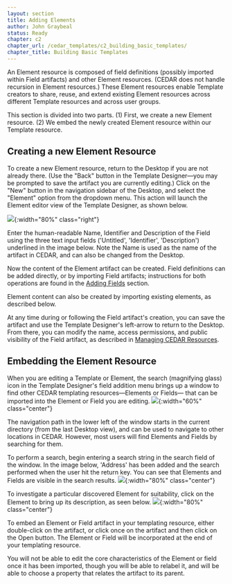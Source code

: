 ```yaml
---
layout: section
title: Adding Elements
author: John Graybeal
status: Ready
chapter: c2
chapter_url: /cedar_templates/c2_building_basic_templates/
chapter_title: Building Basic Templates
---
```


An Element resource is composed of field definitions (possibly imported within Field artifacts) and other Element resources. 
(CEDAR does not handle recursion in Element resources.) 
These Element resources enable Template creators to share, reuse, and extend existing Element resources across different Template resources and across user groups. 

This section is divided into two parts. (1) First, we create a new Element resource. 
(2) We embed the newly created Element resource within our Template resource. 

## Creating a new Element Resource

To create a new Element resource, return to the Desktop if you are not already there. 
(Use the "Back" button in the Template Designer—you may be prompted to save the artifact you are currently editing.) 
Click on the "New" button in the navigation sidebar of the Desktop, 
and select the "Element" option from the dropdown menu. 
This action will launch the Element editor view of the Template Designer, 
as shown below. 

![](https://github.com/metadatacenter/cedar-manual/raw/master/docs/assets/imgs/element-artifact-created-20200101.png){:width="80%" class="right"}

Enter the human-readable Name, Identifier and Description of the Field  
using the three text input fields ('Untitled', 'Identifier', 'Description') 
underlined in the image below. 
Note the Name is used as the name of the artifact in CEDAR, 
and can also be changed from the Desktop.

Now the content of the Element artifact can be created.
Field definitions can be added directly, or by importing Field artifacts;
instructions for both operations are found in the [Adding Fields](https://metadatacenter.github.io/cedar-manual/sections/c2/2_adding_fields/) section.

Element content can also be created by importing existing elements,
as described below.

At any time during or following the Field artifact's creation, 
you can save the artifact and use the Template Designer's left-arrow
to return to the Desktop. 
From there, you can modify the name, access permissions, and
public visibility of the Field artifact, as described in
[Managing CEDAR Resources](https://metadatacenter.github.io/cedar-manual/sections/a4/managing_cedar_resources/).

## Embedding the Element Resource

When you are editing a Template or Element,
the search (magnifying glass) icon in the Template Designer's field addition menu 
brings up a window to find other CEDAR templating resources—Elements or Fields—
that can be imported into the Element or Field you are editing.
![](https://github.com/metadatacenter/cedar-manual/raw/master/docs/assets/imgs/artifact-import-window-20200101.png){:width="60%" class="center"}

The navigation path in the lower left of the window starts in the current directory
(from the last Desktop view), and can be used to navigate to other locations in CEDAR.
However, most users will find Elements and Fields by searching for them.

To perform a search, begin entering a search string in the search field of the window.
In the image below, 'Address' has been added and the search performed when the user
hit the return key. You can see that Elements and Fields are visible in the search results.
![](https://github.com/metadatacenter/cedar-manual/raw/master/docs/assets/imgs/artifact-import-window-search-20200101.png){:width="80%" class="center"}

To investigate a particular discovered Element for suitability,
click on the Element to bring up its description, as seen below.
![](https://github.com/metadatacenter/cedar-manual/raw/master/docs/assets/imgs/artifact-import-window-search-metadata-20200101.png){:width="80%" class="center"}

To embed an Element or Field artifact in your templating resource, 
either double-click on the artifact, 
or click once on the artifact and then click on the Open button.
The Element or Field will be incorporated at the end of your templating resource.

You will not be able to edit the core characteristics of the Element or field
once it has been imported, though you will be able to relabel it,
and will be able to choose a property that relates the artifact to its parent.



